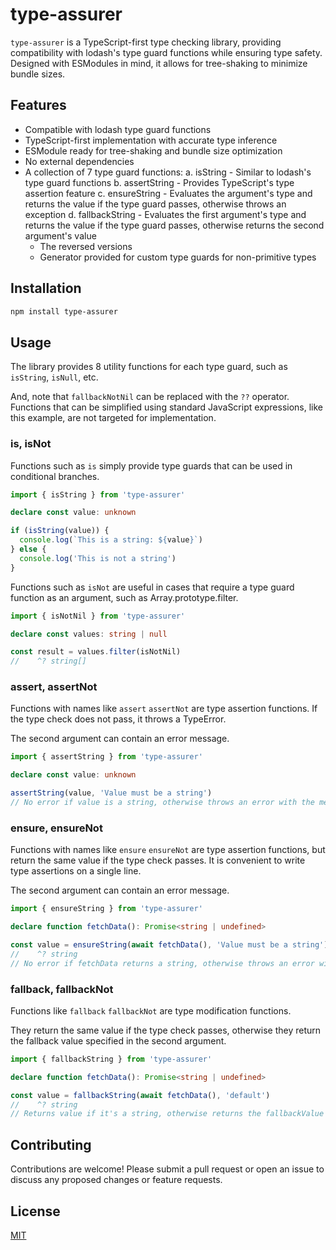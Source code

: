 # type-assurer

`type-assurer` is a TypeScript-first type checking library, providing compatibility with lodash's type guard functions while ensuring type safety. Designed with ESModules in mind, it allows for tree-shaking to minimize bundle sizes.

## Features

- Compatible with lodash type guard functions
- TypeScript-first implementation with accurate type inference
- ESModule ready for tree-shaking and bundle size optimization
- No external dependencies
- A collection of 7 type guard functions:
  a. isString - Similar to lodash's type guard functions
  b. assertString - Provides TypeScript's type assertion feature
  c. ensureString - Evaluates the argument's type and returns the value if the type guard passes, otherwise throws an exception
  d. fallbackString - Evaluates the first argument's type and returns the value if the type guard passes, otherwise returns the second argument's value
  - The reversed versions
  - Generator provided for custom type guards for non-primitive types

## Installation

```bash
npm install type-assurer
```

## Usage

The library provides 8 utility functions for each type guard, such as `isString`, `isNull`, etc.

And, note that `fallbackNotNil` can be replaced with the `??` operator. Functions that can be simplified using standard JavaScript expressions, like this example, are not targeted for implementation.

### is, isNot

Functions such as `is` simply provide type guards that can be used in conditional branches.

```typescript
import { isString } from 'type-assurer'

declare const value: unknown

if (isString(value)) {
  console.log(`This is a string: ${value}`)
} else {
  console.log('This is not a string')
}
```

Functions such as `isNot` are useful in cases that require a type guard function as an argument, such as Array.prototype.filter.

```typescript
import { isNotNil } from 'type-assurer'

declare const values: string | null

const result = values.filter(isNotNil)
//    ^? string[]
```

### assert, assertNot

Functions with names like `assert` `assertNot` are type assertion functions.
If the type check does not pass, it throws a TypeError.

The second argument can contain an error message.

```typescript
import { assertString } from 'type-assurer'

declare const value: unknown

assertString(value, 'Value must be a string')
// No error if value is a string, otherwise throws an error with the message "Value must be a string"
```

### ensure, ensureNot

Functions with names like `ensure` `ensureNot` are type assertion functions, but return the same value if the type check passes.
It is convenient to write type assertions on a single line.

The second argument can contain an error message.

```typescript
import { ensureString } from 'type-assurer'

declare function fetchData(): Promise<string | undefined>

const value = ensureString(await fetchData(), 'Value must be a string')
//    ^? string
// No error if fetchData returns a string, otherwise throws an error with the message "Value must be a string"
```

### fallback, fallbackNot

Functions like `fallback` `fallbackNot` are type modification functions.

They return the same value if the type check passes, otherwise they return the fallback value specified in the second argument.

```typescript
import { fallbackString } from 'type-assurer'

declare function fetchData(): Promise<string | undefined>

const value = fallbackString(await fetchData(), 'default')
//    ^? string
// Returns value if it's a string, otherwise returns the fallbackValue
```

## Contributing

Contributions are welcome! Please submit a pull request or open an issue to discuss any proposed changes or feature requests.

## License

[MIT](./LICENSE)
